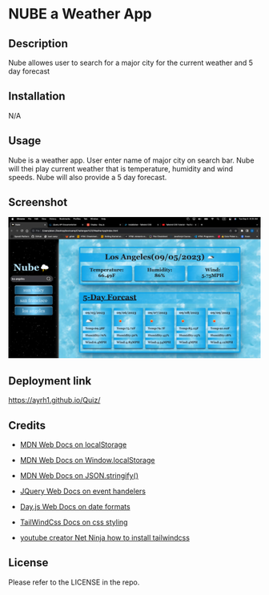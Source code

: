 # NUBE a Weather App

## Description

Nube allowes user to search for a major city for the current weather and 5 day forecast 

## Installation

N/A

## Usage
Nube is a weather app. User enter name of major city on search bar. Nube will thei play current weather that is temperature, humidity and wind speeds. Nube will also provide a 5 day forecast. 

## Screenshot 

![image](./Assets/images/appImage.png)

## Deployment link

https://ayrh1.github.io/Quiz/

## Credits

* [MDN Web Docs on localStorage](https://developer.mozilla.org/en-US/docs/Web/API/Window/localStorage)

* [MDN Web Docs on Window.localStorage](https://developer.mozilla.org/en-US/docs/Web/API/Window/localStorage)

* [MDN Web Docs on JSON.stringify()](https://developer.mozilla.org/en-US/docs/Web/JavaScript/Reference/Global_Objects/JSON/stringify)

* [JQuery Web Docs on event handelers](https://api.jquery.com/)

* [Day.js Web Docs on date formats](https://day.js.org/docs/en/display/display)

* [TailWindCss Docs on css styling](https://tailwindcss.com/docs/installation)

* [youtube creator Net Ninja how to install tailwindcss](https://www.youtube.com/playlist?list=PL4cUxeGkcC9gpXORlEHjc5bgnIi5HEGhw)

## License

Please refer to the LICENSE in the repo.
